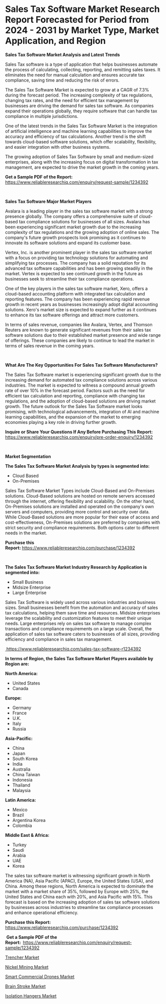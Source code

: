 <p><h1>Sales Tax Software Market Research Report Forecasted for Period from 2024 -  2031 by Market Type, Market Application, and Region</h1></p><p><strong>Sales Tax Software Market Analysis and Latest Trends</strong></p>
<p><p>Sales Tax software is a type of application that helps businesses automate the process of calculating, collecting, reporting, and remitting sales taxes. It eliminates the need for manual calculation and ensures accurate tax compliance, saving time and reducing the risk of errors.</p><p>The Sales Tax Software Market is expected to grow at a CAGR of 7.3% during the forecast period. The increasing complexity of tax regulations, changing tax rates, and the need for efficient tax management by businesses are driving the demand for sales tax software. As companies expand their operations globally, they require software that can handle tax compliance in multiple jurisdictions.</p><p>One of the latest trends in the Sales Tax Software Market is the integration of artificial intelligence and machine learning capabilities to improve the accuracy and efficiency of tax calculations. Another trend is the shift towards cloud-based software solutions, which offer scalability, flexibility, and easier integration with other business systems.</p><p>The growing adoption of Sales Tax Software by small and medium-sized enterprises, along with the increasing focus on digital transformation in tax management, are expected to drive the market growth in the coming years.</p></p>
<p><strong>Get a Sample PDF of the Report:&nbsp;</strong> <a href="https://www.reliableresearchiq.com/enquiry/request-sample/1234392">https://www.reliableresearchiq.com/enquiry/request-sample/1234392</a></p>
<p>&nbsp;</p>
<p><strong>Sales Tax Software Major Market Players</strong></p>
<p><p>Avalara is a leading player in the sales tax software market with a strong presence globally. The company offers a comprehensive suite of cloud-based tax compliance solutions for businesses of all sizes. Avalara has been experiencing significant market growth due to the increasing complexity of tax regulations and the growing adoption of online sales. The company's future growth prospects look promising as it continues to innovate its software solutions and expand its customer base.</p><p>Vertex, Inc. is another prominent player in the sales tax software market with a focus on providing tax technology solutions for automating and simplifying tax processes. The company has a solid reputation for its advanced tax software capabilities and has been growing steadily in the market. Vertex is expected to see continued growth in the future as businesses seek to streamline their tax compliance operations.</p><p>One of the key players in the sales tax software market, Xero, offers a cloud-based accounting platform with integrated tax calculation and reporting features. The company has been experiencing rapid revenue growth in recent years as businesses increasingly adopt digital accounting solutions. Xero's market size is expected to expand further as it continues to enhance its tax software offerings and attract more customers.</p><p>In terms of sales revenue, companies like Avalara, Vertex, and Thomson Reuters are known to generate significant revenues from their sales tax software solutions due to their established market presence and wide range of offerings. These companies are likely to continue to lead the market in terms of sales revenue in the coming years.</p></p>
<p>&nbsp;</p>
<p><strong>What Are The Key Opportunities For Sales Tax Software Manufacturers?</strong></p>
<p><p>The Sales Tax Software market is experiencing significant growth due to the increasing demand for automated tax compliance solutions across various industries. The market is expected to witness a compound annual growth rate of over 10% in the forecast period. Factors such as the need for efficient tax calculation and reporting, compliance with changing tax regulations, and the adoption of cloud-based solutions are driving market growth. The future outlook for the Sales Tax Software market looks promising, with technological advancements, integration of AI and machine learning capabilities, and the expansion of the market to emerging economies playing a key role in driving further growth.</p></p>
<p><strong>Inquire or Share Your Questions If Any Before Purchasing This Report:</strong> <a href="https://www.reliableresearchiq.com/enquiry/pre-order-enquiry/1234392">https://www.reliableresearchiq.com/enquiry/pre-order-enquiry/1234392</a></p>
<p>&nbsp;</p>
<p><strong>Market Segmentation</strong></p>
<p><strong>The Sales Tax Software Market Analysis by types is segmented into:</strong></p>
<p><ul><li>Cloud Based</li><li>On-Premises</li></ul></p>
<p><p>Sales Tax Software Market Types include Cloud-Based and On-Premises solutions. Cloud-Based solutions are hosted on remote servers accessed through the internet, offering flexibility and scalability. On the other hand, On-Premises solutions are installed and operated on the company's own servers and computers, providing more control and security over data. While Cloud-Based solutions are more popular for their ease of access and cost-effectiveness, On-Premises solutions are preferred by companies with strict security and compliance requirements. Both options cater to different needs in the market.</p></p>
<p><strong>Purchase this Report:&nbsp;</strong><a href="https://www.reliableresearchiq.com/purchase/1234392">https://www.reliableresearchiq.com/purchase/1234392</a></p>
<p>&nbsp;</p>
<p><strong>The Sales Tax Software Market Industry Research by Application is segmented into:</strong></p>
<p><ul><li>Small Business</li><li>Midsize Enterprise</li><li>Large Enterprise</li></ul></p>
<p><p>Sales Tax Software is widely used across various industries and business sizes. Small businesses benefit from the automation and accuracy of sales tax calculations, helping them save time and resources. Midsize enterprises leverage the scalability and customization features to meet their unique needs. Large enterprises rely on sales tax software to manage complex transactions and compliance requirements on a large scale. Overall, the application of sales tax software caters to businesses of all sizes, providing efficiency and compliance in sales tax management.</p></p>
<p><a href="https://www.reliableresearchiq.com/sales-tax-software-r1234392">&nbsp;https://www.reliableresearchiq.com/sales-tax-software-r1234392</a></p>
<p><strong>In terms of Region, the Sales Tax Software Market Players available by Region are:</strong></p>
<p>
    <p> <strong> North America: </strong>
        <ul>
            <li>United States</li>
            <li>Canada</li>
        </ul>
        </p> 
    <p> <strong> Europe: </strong>
        <ul>
            <li>Germany</li>
            <li>France</li>
            <li>U.K.</li>
            <li>Italy</li>
            <li>Russia</li>
        </ul>
        </p> 
    <p> <strong> Asia-Pacific: </strong>
        <ul>
            <li>China</li>
            <li>Japan</li>
            <li>South Korea</li>
            <li>India</li>
            <li>Australia</li>
            <li>China Taiwan</li>
            <li>Indonesia</li>
            <li>Thailand</li>
            <li>Malaysia</li>
        </ul>
        </p> 
    <p> <strong> Latin America: </strong>
        <ul>
            <li>Mexico</li>
            <li>Brazil</li>
            <li>Argentina Korea</li>
            <li>Colombia</li>
        </ul>
        </p> 
    <p> <strong> Middle East & Africa: </strong>
        <ul>
            <li>Turkey</li>
            <li>Saudi</li>
            <li>Arabia</li>
            <li>UAE</li>
            <li>Korea</li>
        </ul>
    </p>
    </p>
<p><p>The sales tax software market is witnessing significant growth in North America (NA), Asia Pacific (APAC), Europe, the United States (USA), and China. Among these regions, North America is expected to dominate the market with a market share of 35%, followed by Europe with 25%, the United States and China each with 20%, and Asia Pacific with 15%. This forecast is based on the increasing adoption of sales tax software solutions by businesses across industries to streamline tax compliance processes and enhance operational efficiency.</p></p>
<p><strong>Purchase this Report: </strong><a href="https://www.reliableresearchiq.com/purchase/1234392">https://www.reliableresearchiq.com/purchase/1234392</a></p>
<p>&nbsp;<strong>Get a Sample PDF of the Report:&nbsp;&nbsp;</strong><a href="https://www.reliableresearchiq.com/enquiry/request-sample/1234392">https://www.reliableresearchiq.com/enquiry/request-sample/1234392</a></p>
<p><strong></strong></p>
<p><p><a href="https://medium.com/@lottierunte68/emerging-trends-in-trencher-market-global-outlook-and-future-prospects-from-2024-2031-6fc33a1765f1">Trencher Market</a></p><p><a href="https://github.com/arionmp/Market-Research-Report-List-4/blob/main/nickel-mining-market.md">Nickel Mining Market</a></p><p><a href="https://medium.com/@presleybode/global-smart-commercial-drones-market-size-and-market-trends-analysis-by-regional-outlook-d0638d6250a0">Smart Commercial Drones Market</a></p><p><a href="https://github.com/SheilaBruen2023/Market-Research-Report-List-2/blob/main/brain-stroke-market.md">Brain Stroke Market</a></p><p><a href="https://medium.com/@stephaniewynterk14/global-isolation-hangers-market-status-2024-2031-and-forecast-by-region-product-end-use-7c4b9b1f3ad1">Isolation Hangers Market</a></p></p>